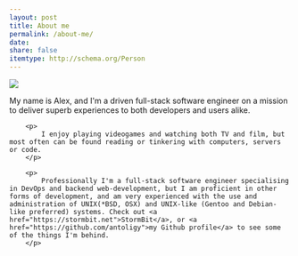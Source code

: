 ```yaml
---
layout: post
title: About me
permalink: /about-me/
date: 
share: false
itemtype: http://schema.org/Person
---
```


<div class="media">
        <img class="pull-right media-object" src="https://i.imgur.com/hl4jpRLt.jpg">
   <div class="media-body">
        <p>
            My name is Alex, and I'm a driven full-stack software engineer on a mission to deliver superb experiences to both developers and users alike.
        </p>

        <p>
            I enjoy playing videogames and watching both TV and film, but most often can be found reading or tinkering with computers, servers or code.
        </p>

        <p>
            Professionally I'm a full-stack software engineer specialising in DevOps and backend web-development, but I am proficient in other forms of development, and am very experienced with the use and administration of UNIX(*BSD, OSX) and UNIX-like (Gentoo and Debian-like preferred) systems. Check out <a href="https://stormbit.net">StormBit</a>, or <a href="https://github.com/antoligy">my Github profile</a> to see some of the things I'm behind. 
        </p>
   </div>
</div>